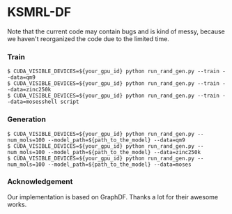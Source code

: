 # KSMRL-DF

Note that the current code may contain bugs and is kind of messy, because we haven't reorganized the code due to the limited time.



###  Train

```shell script
$ CUDA_VISIBLE_DEVICES=${your_gpu_id} python run_rand_gen.py --train --data=qm9 
$ CUDA_VISIBLE_DEVICES=${your_gpu_id} python run_rand_gen.py --train --data=zinc250k
$ CUDA_VISIBLE_DEVICES=${your_gpu_id} python run_rand_gen.py --train --data=mosesshell script
```
### Generation

```shell script
$ CUDA_VISIBLE_DEVICES=${your_gpu_id} python run_rand_gen.py --num_mols=100 --model_path=${path_to_the_model} --data=qm9
$ CUDA_VISIBLE_DEVICES=${your_gpu_id} python run_rand_gen.py --num_mols=100 --model_path=${path_to_the_model} --data=zinc250k
$ CUDA_VISIBLE_DEVICES=${your_gpu_id} python run_rand_gen.py --num_mols=100 --model_path=${path_to_the_model} --data=moses
```

### Acknowledgement

Our implementation is based on GraphDF. Thanks a lot for their awesome works.
